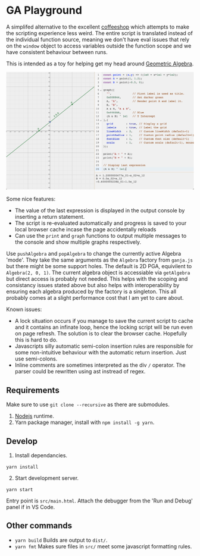 # GA Playground

A simplifed alternative to the excellent [coffeeshop](https://github.com/enkimute/ganja.js) which attempts to make the scripting experience less weird. The entire script is translated instead of the individual function source, meaning we don't have eval issues that rely on the `window` object to access variables outside the function scope and we have consistent behaviour between runs.

This is intended as a toy for helping get my head around [Geometric Algebra](https://bivector.net).

![Screenshot of application](images/screenshot.png)

Some nice features:

* The value of the last expression is displayed in the output console by inserting a return statement.
* The script is re-evaluated automatically and progress is saved to your local browser cache incase the page accidentally reloads
* Can use the `print` and `graph` functions to output multiple messages to the console and show multiple graphs respectively.

Use `pushAlgebra` and `popAlgebra` to change the currently active Algebra 'mode'. They take the same arguments as the `Algebra` factory from `ganja.js` but there might be some support holes. The default is 2D PGA, equivilent to `Algebra(2, 0, 1)`. The current algebra object is accessiable via `getAlgebra` but direct access is probably not needed. This helps with the scoping and consistancy issues stated above but also helps with interoperability by ensuring each algebra produced by the factory is a singleton. This all probably comes at a slight performance cost that I am yet to care about.

Known issues:

* A lock situation occurs if you manage to save the current script to cache and it contains an infinate loop, hence the locking script will be run even on page refresh. The solution is to clear the browser cache. Hopefully this is hard to do.
* Javascripts silly automatic semi-colon insertion rules are responsible for some non-intuitive behaviour with the automatic return insertion. Just use semi-colons.
* Inline comments are sometimes interpreted as the div `/` operator. The parser could be rewritten using ast instread of regex.

## Requirements

Make sure to use `git clone --recursive` as there are submodules.

1. [Nodejs](https://nodejs.org/en/) runtime.
2. Yarn package manager, install with `npm install -g yarn`.

## Develop

1. Install dependancies.

```
yarn install
```

2. Start development server.

```
yarn start
```

Entry point is `src/main.html`.
Attach the debugger from the 'Run and Debug' panel if in VS Code.

## Other commands

* `yarn build` Builds are output to `dist/`.
* `yarn fmt` Makes sure files in `src/` meet some javascript formatting rules.